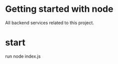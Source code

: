 # Getting started with node 

All backend services related to this project.

# start

run node index.js

